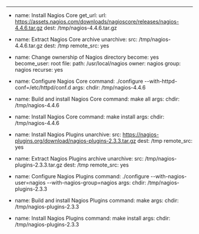 ---
- name: Install Nagios Core
  get_url:
    url: https://assets.nagios.com/downloads/nagioscore/releases/nagios-4.4.6.tar.gz
    dest: /tmp/nagios-4.4.6.tar.gz

- name: Extract Nagios Core archive
  unarchive:
    src: /tmp/nagios-4.4.6.tar.gz
    dest: /tmp
    remote_src: yes

- name: Change ownership of Nagios directory
  become: yes
  become_user: root
  file:
    path: /usr/local/nagios
    owner: nagios
    group: nagios
    recurse: yes

- name: Configure Nagios Core
  command: ./configure --with-httpd-conf=/etc/httpd/conf.d
  args:
    chdir: /tmp/nagios-4.4.6

- name: Build and install Nagios Core
  command: make all
  args:
    chdir: /tmp/nagios-4.4.6

- name: Install Nagios Core
  command: make install
  args:
    chdir: /tmp/nagios-4.4.6

- name: Install Nagios Plugins
  unarchive:
    src: https://nagios-plugins.org/download/nagios-plugins-2.3.3.tar.gz
    dest: /tmp
    remote_src: yes

- name: Extract Nagios Plugins archive
  unarchive:
    src: /tmp/nagios-plugins-2.3.3.tar.gz
    dest: /tmp
    remote_src: yes

- name: Configure Nagios Plugins
  command: ./configure --with-nagios-user=nagios --with-nagios-group=nagios
  args:
    chdir: /tmp/nagios-plugins-2.3.3

- name: Build and install Nagios Plugins
  command: make
  args:
    chdir: /tmp/nagios-plugins-2.3.3

- name: Install Nagios Plugins
  command: make install
  args:
    chdir: /tmp/nagios-plugins-2.3.3
